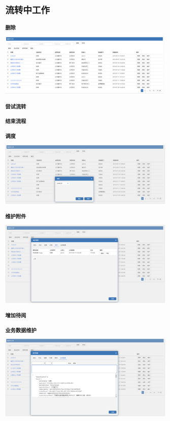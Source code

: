 # 流转中工作

### 删除

![](../.gitbook/assets/image%20%28129%29.png)

### 尝试流转

### 结束流程

### 调度

![](../.gitbook/assets/image%20%2838%29.png)

### 维护附件

![](../.gitbook/assets/image%20%2858%29.png)

### 增加待阅

### 业务数据维护

![](../.gitbook/assets/image%20%2846%29.png)

